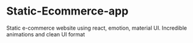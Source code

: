 # Static-Ecommerce-app
 Static e-commerce website using react, emotion, material UI. Incredible animations and clean UI format

